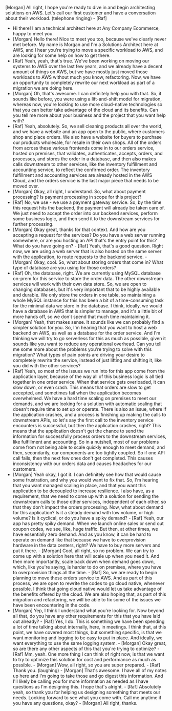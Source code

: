  [Morgan] All right, I hope you're ready to dive in and begin architecting solutions on AWS. Let's call our first customer and have a conversation about their workload. (telephone ringing) - [Raf] 
 
 - Hi there! I am a technical architect here at Any Company Ecommerce, happy to meet you.
 - [Morgan] Hello there! Nice to meet you too, because we've clearly never met before. My name is Morgan and I'm a Solutions Architect here at AWS, and I hear you're trying to move a specific workload to AWS, and are looking for some help on how to get there.
- [Raf] Yeah, yeah, that's true. We've been working on moving our systems to AWS over the last few years, and we already have a decent amount of things on AWS, but we have mostly just moved those workloads to AWS without much you know, refactoring. Now, we have an opportunity to completely rewrite our next workload as part of a migration we are doing here.
- [Morgan] Oh, that's awesome. I can definitely help you with that. So, it sounds like before, you were using a lift-and-shift model for migration, whereas now, you're looking to use more cloud-native technologies so that you can better take advantage of the cloud and its benefits. Can you tell me more about your business and the project that you want help with?
- [Raf] Yeah, absolutely. So, we sell cleaning products all over the world, and we have a website and an app open to the public, where customers shop and place orders. We also have a website for buyers to purchase our products wholesale, for resale in their own shops. All of the orders from across these various frontends come in to our orders service, hosted on premises, that validates, authenticates, accepts, orders, and processes, and stores the order in a database, and then also makes calls downstream to other services, like the inventory fulfillment and accounting service, to reflect the confirmed order. The inventory fulfillment and accounting services are already hosted in the AWS Cloud, and the orders service is the last major piece that needs to be moved over.
- [Morgan] Okay, all right, I understand. So, what about payment processing? Is payment processing in scope for this project?
- [Raf] No, we use - we use a payment gateway service. So, by the time this request hits the backend, the payment will already be taken care of. We just need to accept the order into our backend services, perform some business logic, and then send it to the downstream services for further processing.
- [Morgan] Okay great, thanks for that context. And how are you accepting a request for the services? Do you have a web server running somewhere, or are you hosting an API that's the entry point for this? What do you have going on? - [Raf] Yeah, that's a good question. Right now, we are using a web server that is also hosted on the same server with the application, to route requests to the backend service. - [Morgan] Okay, cool. So, what about storing orders that come in? What type of database are you using for those orders?
- [Raf] Oh, the database, right. We are currently using MySQL database on-prem for this service to store the order data. The other downstream services will work with their own data store. So, we are open to changing databases, but it's very important that to be highly available and durable. We only store the orders in one table, so maintaining a whole MySQL instance for this has been a bit of a time-consuming task for the minimal data we store in the database. I think, ideally, we would have a database in AWS that is simpler to manage, and it's a little bit of more hands off, so we don't spend that much time maintaining it.
- [Morgan] Yeah, that makes sense. It sounds like we can probably find a simpler solution for you. So, I'm hearing that you want to host a web backend on AWS, as well as a database for the order service. And I'm thinking we will try to go serverless for this as much as possible, given it sounds like you want to reduce any operational overhead. Can you tell me some more about the problems you're trying to solve with this migration? What types of pain points are driving your desire to completely rewrite the service, instead of just lifting and shifting it, like you did with the other services?
- [Raf] Yeah, so most of the issues we run into for this app come from the application layer, because of the way all of this business logic is all tied together in one order service. When that service gets overloaded, it can slow down, or even crash. This means that orders are slow to get accepted, and sometimes fail when the application becomes overwhelmed. We have a hard time scaling on premises to meet our demands, and we are looking for a solution with automatic scaling that doesn't require time to set up or operate. There is also an issue, where if the application crashes, and a process is finishing up making the calls to downstream APIs, so let's say the first call to the inventory service encounters is successful, but then the application crashes, right? This means that the application doesn't get the chance to send the information for successfully process orders to the downstream services, like fulfillment and accounting. So in a nutshell, most of our problems come from not being able to scale quickly enough to meet demand, and then, secondarily, our components are too tightly coupled. So if one API call fails, then the next few ones don't get completed. This causes inconsistency with our orders data and causes headaches for our customers.
- [Morgan] Yeah okay, I got it. I can definitely see how that would cause some frustration, and why you would want to fix that. So, I'm hearing that you want managed scaling in place, and that you want this application to be decoupled to increase resilience. I also have, as a requirement, that we need to come up with a solution for sending the downstream calls to those other services, independent of each other, so that they don't impact the orders processing. Now, what about demand for this application? Is it a steady demand with low volume, or high volume? Is it cyclical, or do you have a spiky demand? - [Raf] Yeah, our app has pretty spiky demand. When we launch online sales or send out coupon codes, we see, like, huge traffic. But then, at other times, we have essentially zero demand. And as you know, it can be hard to operate on demand like that because we have to overprovision hardware in the data centers, right? We have to buy more servers and put it there. - [Morgan] Cool, all right, so no problem. We can try to come up with a solution here that will scale up when you need it. And then more importantly, scale back down when demand goes down, which, like you're saying, is harder to do on premises, where you have to overprovision things all the time. - [Raf] So, we are ready to begin planning to move these orders service to AWS. And as part of this process, we are open to rewrite the codes to go cloud native, whenever possible. I think that going cloud native would let us take advantage of the benefits offered by the cloud. We are also hoping that, as part of this migration and refactoring, we will be able to fix some of the issues we have been encountering in the code.
- [Morgan] Yep, I think I understand what you're looking for. Now beyond all that, do you have any other requirements for this that you have laid out already? - [Raf] Yes, I do. This is something we have been spending a lot of time talking about internally, here, in meetings. I think that, at this point, we have covered most things, but something specific, is that we want monitoring and logging to be easy to put in place. And ideally, we want everything to use the same logging system. - [Morgan] Okay great, so are there any other aspects of this that you're trying to optimize? - [Raf] Mm, yeah. One more thing I can think of right now, is that we want to try to optimize this solution for cost and performance as much as possible. - [Morgan] Wow, all right, so you are super prepared. - [Raf] Thank you. (laughing) - [Morgan] That's awesome. I have all of my notes up here and I'm going to take those and go digest this information. And I'll likely be calling you for more information as needed as I have questions as I'm designing this. I hope that's alright. - [Raf] Absolutely yeah, so thank you for helping us designing something that meets our needs. Looking forward to see what you come with. Call me anytime if you have any questions, okay? - [Morgan] All right, thanks. 
